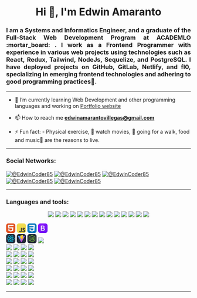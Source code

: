 <h1 align="center">Hi 👋, I'm Edwin Amaranto</h1>
<h3 align="justify">I am a Systems and Informatics Engineer, and a graduate of the Full-Stack Web Development Program at ACADEMLO :mortar_board: . I work as a Frontend Programmer with experience in various web projects using technologies such as React, Redux, Tailwind, NodeJs, Sequelize, and PostgreSQL. I have deployed projects on GitHub, GitLab, Netlify, and fl0, specializing in emerging frontend technologies and adhering to good programming practices🌟.</h3>

----

- 🌱 I’m currently learning Web Development and other programming languages and working on [Portfolio website](https://portafoliov5-edwinamaranto.netlify.app/)

- 📫 How to reach me **edwinamarantovillegas@gmail.com**

- ⚡ Fun fact: - Physical exercise, :movie_camera: watch movies, :walking: going for a walk, food and music🎵 are the reasons to live.

---

<h3 align="left">Social Networks:</h3>
<p align="left">
    <a href="https://gitlab.com/EAMARANTO"><img align="center" src="https://img.shields.io/badge/GitLab-330F63?style=for-the-badge&logo=gitlab&logoColor=white" alt="@EdwinCoder85" /></a>
    <a href="https://www.linkedin.com/in/edwin-amaranto-villegas-3ba291128/" target="blank"><img align="center" src="https://img.shields.io/badge/LinkedIn-0077B5?style=for-the-badge&logo=linkedin&logoColor=white" alt="@EdwinCoder85"/></a>
    <a href="https://t.me/edwinamaranto" target="blank"><img align="center" src="https://img.shields.io/badge/Telegram-2CA5E0?style=for-the-badge&logo=telegram&logoColor=white" alt="@EdwinCoder85"  /></a>
    <a href="https://wa.link/x4b9zx" target="blank"><img align="center" src="https://img.shields.io/badge/WhatsApp-25D366?style=for-the-badge&logo=whatsapp&logoColor=white" alt="@EdwinCoder85"  /></a>
    <a href = "mailto:edwinamarantovillegas@gmail.com" target="blank"><img align="center" src="https://img.shields.io/badge/Gmail-D14836?style=for-the-badge&logo=gmail&logoColor=white" alt="@EdwinCoder85"  /></a>
</p>

---

<h3 align="left">Languages and tools:</h3>
<p align="center"><img src="https://cdn.jsdelivr.net/gh/devicons/devicon/icons/react/react-original.svg" style="height: 4rem"/>
<img src="https://cdn.jsdelivr.net/gh/devicons/devicon/icons/nodejs/nodejs-original-wordmark.svg" style="height:4rem; background-color:white"/>
<img src="https://cdn.jsdelivr.net/gh/devicons/devicon/icons/express/express-original-wordmark.svg" style="height: 4rem; background-color:white"/>
<img src="https://cdn.jsdelivr.net/gh/devicons/devicon/icons/mongodb/mongodb-original-wordmark.svg" style="height: 4rem; background-color:white"/>
<img src="https://cdn.jsdelivr.net/gh/devicons/devicon/icons/redux/redux-original.svg" style="height: 4rem; background-color:white"/>
<img src="https://cdn.jsdelivr.net/gh/devicons/devicon/icons/html5/html5-original-wordmark.svg" style="height: 4rem"/>
<img src="https://cdn.jsdelivr.net/gh/devicons/devicon/icons/css3/css3-original-wordmark.svg" style="height: 4rem"/>
<img src="https://cdn.jsdelivr.net/gh/devicons/devicon/icons/javascript/javascript-plain.svg" style="height: 4rem"/>
<img src="https://cdn.jsdelivr.net/gh/devicons/devicon/icons/bootstrap/bootstrap-plain-wordmark.svg"  style="height: 4rem"/>
<img src="https://cdn.jsdelivr.net/gh/devicons/devicon/icons/materialui/materialui-plain.svg" style="height: 4rem"/>
<img src="https://cdn.jsdelivr.net/gh/devicons/devicon/icons/npm/npm-original-wordmark.svg" style="height: 4rem"/>
<img src="https://cdn.jsdelivr.net/gh/devicons/devicon/icons/git/git-plain.svg" style="height: 4rem"/>
<img src="https://cdn.jsdelivr.net/gh/devicons/devicon/icons/github/github-original-wordmark.svg" style="height: 4rem; background-color:white"/>
<img src="https://cdn.jsdelivr.net/gh/devicons/devicon/icons/python/python-original.svg"  style="height: 4rem"/>
</p>

<p>
  <img width="5%" src="https://github.com/tandpfun/skill-icons/blob/main/icons/HTML.svg">
  <img width="5%" src="https://github.com/tandpfun/skill-icons/blob/main/icons/JavaScript.svg">
  <img width="5%" src="https://github.com/tandpfun/skill-icons/blob/main/icons/CSS.svg">
  <img width="5%" src="https://raw.githubusercontent.com/tandpfun/skill-icons/main/icons/Bootstrap.svg">
  <br />
  <img width="5%" src="https://github.com/tandpfun/skill-icons/blob/main/icons/React-Dark.svg">
  <img width="5%" src="https://github.com/tandpfun/skill-icons/blob/main/icons/Vite-Dark.svg">
  <img width="5%" src="https://github.com/tandpfun/skill-icons/blob/main/icons/NodeJS-Dark.svg">
  <img width="5%" src="https://www.vectorlogo.zone/logos/getbootstrap/getbootstrap-ar21.svg">
  <br />
  <code><img width="5%" src="https://www.vectorlogo.zone/logos/nodejs/nodejs-ar21.svg"></code>
  <code><img width="5%" src="https://www.vectorlogo.zone/logos/expressjs/expressjs-ar21.svg"></code>
  <code><img width="5%" src="https://www.vectorlogo.zone/logos/djangoproject/djangoproject-ar21.svg"></code>
  <code><img width="5%" src="https://www.vectorlogo.zone/logos/pocoo_flask/pocoo_flask-ar21.svg"></code>
  <br />
  <code><img width="5%" src="https://www.vectorlogo.zone/logos/jestjsio/jestjsio-ar21.svg"></code>
  <code><img width="5%" src="https://www.vectorlogo.zone/logos/mochajs/mochajs-ar21.svg"></code>
  <code><img width="5%" src="https://www.vectorlogo.zone/logos/chaijs/chaijs-ar21.svg"></code>
  <code><img width="5%" src="https://www.vectorlogo.zone/logos/jupyter/jupyter-ar21.svg"></code>
  <br />
  <code><img width="5%" src="https://www.vectorlogo.zone/logos/mysql/mysql-ar21.svg"></code>
  <code><img width="5%" src="https://www.vectorlogo.zone/logos/postgresql/postgresql-ar21.svg"></code>
  <code><img width="5%" src="https://www.vectorlogo.zone/logos/mongodb/mongodb-ar21.svg"></code>
  <code><img width="5%" src="https://www.vectorlogo.zone/logos/redis/redis-ar21.svg"></code>
   <br />
  <code><img width="5%" src="https://www.vectorlogo.zone/logos/docker/docker-ar21.svg"></code>
  <code><img width="5%" src="https://www.vectorlogo.zone/logos/kubernetes/kubernetes-ar21.svg"></code>
  <code><img width="5%" src="https://www.vectorlogo.zone/logos/nginx/nginx-ar21.svg"></code>
  <code><img width="5%" src="https://www.vectorlogo.zone/logos/amazon_aws/amazon_aws-ar21.svg"></code>
  <br />
  <code><img width="5%" src="https://www.vectorlogo.zone/logos/git-scm/git-scm-ar21.svg"></code>
  <code><img width="5%" src="https://www.vectorlogo.zone/logos/travis-ci/travis-ci-ar21.svg"></code>
  <code><img width="5%" src="https://www.vectorlogo.zone/logos/circleci/circleci-ar21.svg"></code>
  <code><img width="5%" src="https://www.vectorlogo.zone/logos/gruntjs/gruntjs-ar21.svg"></code>
  <br />
  <code><img width="5%" src="https://www.vectorlogo.zone/logos/npmjs/npmjs-ar21.svg"></code>
  <code><img width="5%" src="https://www.vectorlogo.zone/logos/yarnpkg/yarnpkg-ar21.svg"></code>
  <code><img width="5%" src="https://www.vectorlogo.zone/logos/js_webpack/js_webpack-ar21.svg"></code>
  <code><img width="5%" src="https://www.vectorlogo.zone/logos/parceljs/parceljs-ar21.svg"></code>
</p>

---

